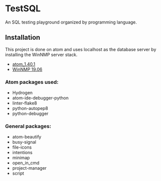 # TestSQL

An SQL testing playground organized by programming language.

## Installation

This project is done on atom and uses localhost as the database server by installing the WinNMP server stack.

* [atom_1.40.1](https://atom.io/)
* [WinNMP 19.06](https://winnmp.wtriple.com/)

### Atom packages used:

* Hydrogen
* atom-ide-debugger-python
* linter-flake8
* python-autopep8
* python-debugger

### General packages:

* atom-beautify
* busy-signal
* file-icons
* intentions
* minimap
* open_in_cmd
* project-manager
* script
